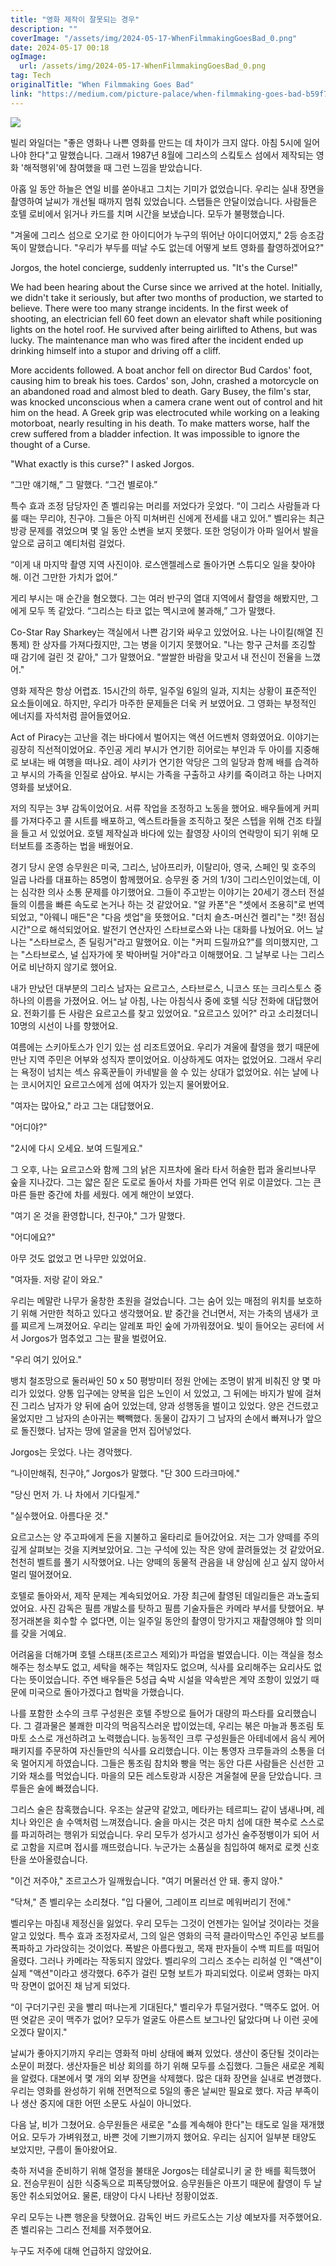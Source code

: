 ```yaml
---
title: "영화 제작이 잘못되는 경우"
description: ""
coverImage: "/assets/img/2024-05-17-WhenFilmmakingGoesBad_0.png"
date: 2024-05-17 00:18
ogImage: 
  url: /assets/img/2024-05-17-WhenFilmmakingGoesBad_0.png
tag: Tech
originalTitle: "When Filmmaking Goes Bad"
link: "https://medium.com/picture-palace/when-filmmaking-goes-bad-b59f78e3352f"
---
```



<img src="/assets/img/2024-05-17-WhenFilmmakingGoesBad_0.png" />

빌리 와일더는 "좋은 영화나 나쁜 영화를 만드는 데 차이가 크지 않다. 아침 5시에 일어나야 한다"고 말했습니다. 그래서 1987년 8월에 그리스의 스킼토스 섬에서 제작되는 영화 '해적행위'에 참여했을 때 그런 느낌을 받았습니다.

아홉 일 동안 하늘은 연일 비를 쏟아내고 그치는 기미가 없었습니다. 우리는 실내 장면을 촬영하여 날씨가 개선될 때까지 멈춰 있었습니다. 스탭들은 안달이었습니다. 사람들은 호텔 로비에서 읽거나 카드를 치며 시간을 보냈습니다. 모두가 불평했습니다.

"겨울에 그리스 섬으로 오기로 한 아이디어가 누구의 뛰어난 아이디어였지," 2등 승조감독이 말했습니다. "우리가 부두를 떠날 수도 없는데 어떻게 보트 영화를 촬영하겠어요?"

<div class="content-ad"></div>

Jorgos, the hotel concierge, suddenly interrupted us. "It's the Curse!"

We had been hearing about the Curse since we arrived at the hotel. Initially, we didn't take it seriously, but after two months of production, we started to believe. There were too many strange incidents. In the first week of shooting, an electrician fell 60 feet down an elevator shaft while positioning lights on the hotel roof. He survived after being airlifted to Athens, but was lucky. The maintenance man who was fired after the incident ended up drinking himself into a stupor and driving off a cliff.

More accidents followed. A boat anchor fell on director Bud Cardos' foot, causing him to break his toes. Cardos' son, John, crashed a motorcycle on an abandoned road and almost bled to death. Gary Busey, the film's star, was knocked unconscious when a camera crane went out of control and hit him on the head. A Greek grip was electrocuted while working on a leaking motorboat, nearly resulting in his death. To make matters worse, half the crew suffered from a bladder infection. It was impossible to ignore the thought of a Curse.

"What exactly is this curse?" I asked Jorgos.

<div class="content-ad"></div>

“그만 얘기해,” 그 말했다. “그건 별로야.”

특수 효과 조정 담당자인 존 벨리유는 머리를 저었다가 웃었다. “이 그리스 사람들과 다룰 때는 무리야, 친구야. 그들은 아직 미쳐버린 신에게 전세를 내고 있어.” 벨리유는 최근 방광 문제를 겪었으며 몇 일 동안 소변을 보지 못했다. 또한 엉덩이가 아파 일어서 발을 앞으로 굽히고 예티처럼 걸었다.

“이게 내 마지막 촬영 지역 사진이야. 로스앤젤레스로 돌아가면 스튜디오 일을 찾아야 해. 이건 그만한 가치가 없어.”

게리 부시는 매 순간을 혐오했다. 그는 여러 반구의 열대 지역에서 촬영을 해봤지만, 그에게 모두 똑 같았다. “그리스는 타코 없는 멕시코에 불과해,” 그가 말했다.

<div class="content-ad"></div>

Co-Star Ray Sharkey는 객실에서 나쁜 감기와 싸우고 있었어요. 나는 나이킬(해열 진통제) 한 상자를 가져다줬지만, 그는 병을 이기지 못했어요. "나는 항구 근처를 조깅할 때 감기에 걸린 것 같아," 그가 말했어요. "쌀쌀한 바람을 맞고서 내 전신이 전율을 느꼈어."

영화 제작은 항상 어렵죠. 15시간의 하루, 일주일 6일의 일과, 지치는 상황이 표준적인 요소들이에요. 하지만, 우리가 마주한 문제들은 더욱 커 보였어요. 그 영화는 부정적인 에너지를 자석처럼 끌어들였어요.

Act of Piracy는 고난을 겪는 바다에서 벌어지는 액션 어드벤처 영화였어요. 이야기는 굉장히 직선적이었어요. 주인공 게리 부시가 연기한 히어로는 부인과 두 아이를 지중해로 보내는 배 여행을 떠나요. 레이 샤키가 연기한 악당은 그의 일당과 함께 배를 습격하고 부시의 가족을 인질로 삼아요. 부시는 가족을 구출하고 샤키를 죽이려고 하는 나머지 영화를 보냈어요.

저의 직무는 3부 감독이었어요. 서류 작업을 조정하고 노동을 했어요. 배우들에게 커피를 가져다주고 콜 시트를 배포하고, 엑스트라들을 조직하고 젖은 스텝을 위해 건조 타월을 들고 서 있었어요. 호텔 제작실과 바다에 있는 촬영장 사이의 연락망이 되기 위해 모터보트를 조종하는 법을 배웠어요.

<div class="content-ad"></div>

경기 당시 운영 승무원은 미국, 그리스, 남아프리카, 이탈리아, 영국, 스페인 및 호주의 일곱 나라를 대표하는 85명이 함께했어요. 승무원 중 거의 1/3이 그리스인이었는데, 이는 심각한 의사 소통 문제를 야기했어요. 그들이 주고받는 이야기는 20세기 갱스터 전설들의 이름을 빠른 속도로 논거나 하는 것 같았어요. "알 카폰"은 "셋에서 조용히"로 번역되었고, "아웨니 매든"은 "다음 셋업"을 뜻했어요. "더치 숄츠-머신건 켈리"는 "컷! 점심시간"으로 해석되었어요. 발전기 연산자인 스타브로스와 나는 대화를 나눴어요. 어느 날 나는 "스타브로스, 존 딜링거"라고 말했어요. 이는 "커피 드릴까요?"를 의미했지만, 그는 "스타브로스, 널 십자가에 못 박아버릴 거야"라고 이해했어요. 그 날부로 나는 그리스어로 비난하지 않기로 했어요.

내가 만났던 대부분의 그리스 남자는 요르고스, 스타브로스, 니코스 또는 크리스토스 중 하나의 이름을 가졌어요. 어느 날 아침, 나는 아침식사 중에 호텔 식당 전화에 대답했어요. 전화기를 든 사람은 요르고스를 찾고 있었어요. "요르고스 있어?" 라고 소리쳤더니 10명의 시선이 나를 향했어요.

여름에는 스키아토스가 인기 있는 섬 리조트였어요. 우리가 겨울에 촬영을 했기 때문에 만난 지역 주민은 어부와 성직자 뿐이었어요. 이상하게도 여자는 없었어요. 그래서 우리는 욕정이 넘치는 섹스 유혹꾼들이 카네발을 쓸 수 있는 상대가 없었어요. 쉬는 날에 나는 코시어지인 요르고스에게 섬에 여자가 있는지 물어봤어요.

"여자는 많아요," 라고 그는 대답했어요.

<div class="content-ad"></div>

"어디야?"

"2시에 다시 오세요. 보여 드릴게요."

그 오후, 나는 요르고스와 함께 그의 낡은 지프차에 올라 타서 허술한 펍과 올리브나무 숲을 지나갔다. 그는 얇은 짙은 도로로 돌아서 차를 가파른 언덕 위로 이끌었다. 그는 큰 마른 들판 중간에 차를 세웠다. 에게 해안이 보였다.

"여기 온 것을 환영합니다, 친구야," 그가 말했다.

<div class="content-ad"></div>

"어디에요?"

아무 것도 없었고 먼 나무만 있었어요.

"여자들. 저랑 같이 와요."

우리는 메말란 나무가 울창한 초원을 걸었습니다. 그는 숨어 있는 매점의 위치를 보호하기 위해 거만한 척하고 있다고 생각했어요. 밭 중간을 건너면서, 저는 가축의 냄새가 코를 찌르게 느껴졌어요. 우리는 알레포 파인 숲에 가까워졌어요. 빛이 들어오는 공터에 서서 Jorgos가 멈추었고 그는 팔을 벌렸어요.

<div class="content-ad"></div>

"우리 여기 있어요."

뱅치 철조망으로 둘러싸인 50 x 50 평방미터 정원 안에는 조명이 밝게 비춰진 양 몇 마리가 있었다. 양통 입구에는 양복을 입은 노인이 서 있었고, 그 뒤에는 바지가 발에 걸쳐진 그리스 남자가 양 뒤에 숨어 있었는데, 양과 성행동을 벌이고 있었다. 양은 건드렸고 울었지만 그 남자의 손아귀는 빽빽했다. 동물이 갑자기 그 남자의 손에서 빠져나가 앞으로 돌진했다. 남자는 땅에 얼굴을 먼저 집어넣었다.

Jorgos는 웃었다. 나는 경악했다.

“나이만해줘, 친구야,” Jorgos가 말했다. "단 300 드라크마에."

<div class="content-ad"></div>

"당신 먼저 가. 나 차에서 기다릴게."

"실수했어요. 아름다운 것."

요르고스는 양 주고파에게 돈을 지불하고 울타리로 들어갔어요. 저는 그가 양떼를 주의 깊게 살펴보는 것을 지켜보았어요. 그는 구석에 있는 작은 양에 끌려들었는 것 같았어요. 천천히 벨트를 풀기 시작했어요. 나는 양떼의 동물적 관음을 내 양심에 싣고 싶지 않아서 멀리 떨어졌어요.

호텔로 돌아와서, 제작 문제는 계속되었어요. 가장 최근에 촬영된 데일리들은 과노출되었어요. 사진 감독은 필름 개발소를 탓하고 필름 기술자들은 카메라 부서를 탓했어요. 부정거래본을 회수할 수 없다면, 이는 일주일 동안의 촬영이 망가지고 재촬영해야 할 의미를 갖을 거예요.

<div class="content-ad"></div>

어려움을 더해가며 호텔 스태프(조르고스 제외)가 파업을 벌였습니다. 이는 객실을 청소해주는 청소부도 없고, 세탁을 해주는 책임자도 없으며, 식사를 요리해주는 요리사도 없다는 뜻이었습니다. 주연 배우들은 5성급 숙박 시설을 약속받은 계약 조항이 있었기 때문에 미국으로 돌아가겠다고 협박을 가했습니다.

나를 포함한 소수의 크루 구성원은 호텔 주방으로 들어가 대량의 파스타를 요리했습니다. 그 결과물은 불쾌한 미각의 먹음직스러운 밥이었는데, 우리는 볶은 마늘과 통조림 토마토 소스로 개선하려고 노력했습니다. 능동적인 크루 구성원들은 아테네에서 음식 케어 패키지를 주문하여 자신들만의 식사를 요리했습니다. 이는 통영자 크루들과의 소통을 더욱 멀어지게 하였습니다. 그들은 통조림 참치와 빵을 먹는 동안 다른 사람들은 신선한 고기와 채소를 먹었습니다. 마을의 모든 레스토랑과 시장은 겨울철에 문을 닫았습니다. 크루들은 술에 빠졌습니다.

그리스 술은 참혹했습니다. 우조는 살균약 같았고, 메타카는 테르피느 같이 냄새나며, 레치나 와인은 솔 수액처럼 느껴졌습니다. 술을 마시는 것은 마치 섬에 대한 복수로 스스로를 파괴하려는 행위가 되었습니다. 우리 모두가 성가시고 성가신 술주정뱅이가 되어 서로 고함을 지르며 접시를 깨뜨렸습니다. 누군가는 소품실을 침입하여 해저로 로켓 신호탄을 쏘아올렸습니다.

"이건 저주야," 조르고스가 일깨웠습니다. "여기 머물러선 안 돼. 좋지 않아."

<div class="content-ad"></div>

"닥쳐," 존 벨리우는 소리쳤다. "입 다물어, 그레이프 리브로 메워버리기 전에."

벨리우는 마침내 제정신을 잃었다. 우리 모두는 그것이 언젠가는 일어날 것이라는 것을 알고 있었다. 특수 효과 조정자로서, 그의 일은 영화의 극적 클라이막스인 주인공 보트를 폭파하고 가라앉히는 것이었다. 폭발은 아름다웠고, 목재 판자들이 수백 피트를 떠밀어 올렸다. 그러나 카메라는 작동되지 않았다. 벨리우의 그리스 조수는 리허설 인 "액션"이 실제 "액션"이라고 생각했다. 6주가 걸린 모형 보트가 파괴되었다. 이로써 영화는 마지막 장면이 없어진 채 남게 되었다.

“이 구더기구린 곳을 빨리 떠나는게 기대된다," 벨리우가 투덜거렸다. "맥주도 없어. 어떤 엿같은 곳이 맥주가 없어? 모두가 얼굴도 아른스트 보그나인 닮았다며 나 이런 곳에 오겠다 말이지."

날씨가 좋아지기까지 우리는 영화적 마비 상태에 빠져 있었다. 생산이 중단될 것이라는 소문이 퍼졌다. 생산자들은 비상 회의를 하기 위해 모두를 소집했다. 그들은 새로운 계획을 알렸다. 대본에서 몇 개의 외부 장면을 삭제했다. 많은 대화 장면을 실내로 변경했다. 우리는 영화를 완성하기 위해 전면적으로 5일의 좋은 날씨만 필요로 했다. 자금 부족이나 생산 중지에 대한 어떤 소문도 사실이 아니었다.

<div class="content-ad"></div>

다음 날, 비가 그쳤어요. 승무원들은 새로운 "쇼를 계속해야 한다"는 태도로 일을 재개했어요. 모두가 가벼워졌고, 바쁜 것에 기쁘기까지 했어요. 우리는 심지어 일부분 태양도 보았지만, 구름이 돌아왔어요.

축하 저녁을 준비하기 위해 열정을 불태운 Jorgos는 테살로니키 굴 한 배를 획득했어요. 전승무원이 심한 식중독으로 피폭당했어요. 승무원들은 아프기 때문에 촬영이 두 날 동안 취소되었어요. 물론, 태양이 다시 나타난 정황이었죠.

우리 모두는 나쁜 행운을 탓했어요. 감독인 버드 카르도스는 기상 예보자를 저주했어요. 존 벨리유는 그리스 전체를 저주했어요.

누구도 저주에 대해 언급하지 않았어요.